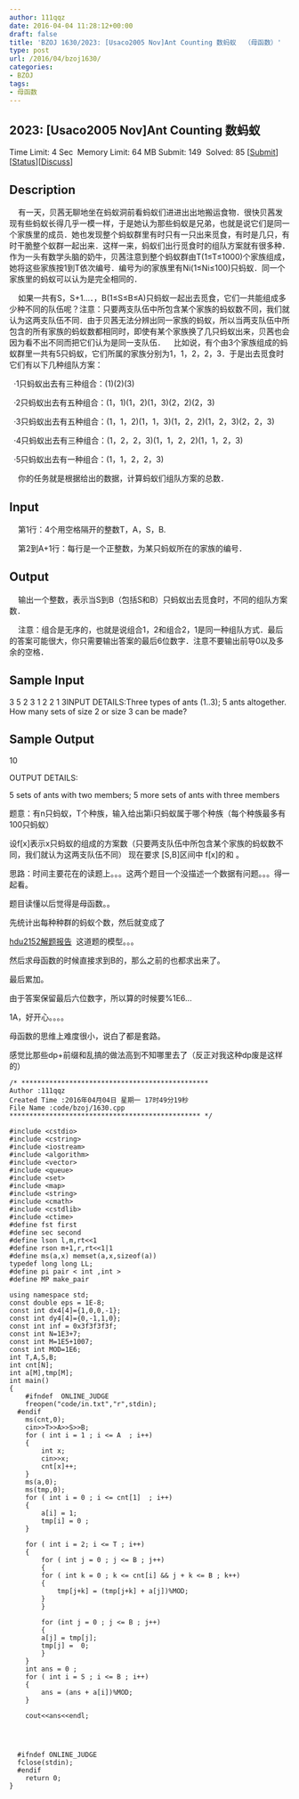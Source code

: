 ```yaml
---
author: 111qqz
date: 2016-04-04 11:28:12+00:00
draft: false
title: 'BZOJ 1630/2023: [Usaco2005 Nov]Ant Counting 数蚂蚁  （母函数）'
type: post
url: /2016/04/bzoj1630/
categories:
- BZOJ
tags:
- 母函数
---
```





## 2023: [Usaco2005 Nov]Ant Counting 数蚂蚁


Time Limit: 4 Sec  Memory Limit: 64 MB
Submit: 149  Solved: 85
[[Submit](http://www.lydsy.com/JudgeOnline/submitpage.php?id=2023)][[Status](http://www.lydsy.com/JudgeOnline/problemstatus.php?id=2023)][[Discuss](http://www.lydsy.com/JudgeOnline/bbs.php?id=2023)]


## Description







    有一天，贝茜无聊地坐在蚂蚁洞前看蚂蚁们进进出出地搬运食物．很快贝茜发现有些蚂蚁长得几乎一模一样，于是她认为那些蚂蚁是兄弟，也就是说它们是同一个家族里的成员．她也发现整个蚂蚁群里有时只有一只出来觅食，有时是几只，有时干脆整个蚁群一起出来．这样一来，蚂蚁们出行觅食时的组队方案就有很多种．作为一头有数学头脑的奶牛，贝茜注意到整个蚂蚁群由T(1≤T≤1000)个家族组成，她将这些家族按1到T依次编号．编号为i的家族里有Ni(1≤Ni≤100)只蚂蚁．同一个家族里的蚂蚁可以认为是完全相同的．




    如果一共有S，S+1…．，B(1≤S≤B≤A)只蚂蚁一起出去觅食，它们一共能组成多少种不同的队伍呢？注意：只要两支队伍中所包含某个家族的蚂蚁数不同，我们就认为这两支队伍不同．由于贝茜无法分辨出同一家族的蚂蚁，所以当两支队伍中所包含的所有家族的蚂蚁数都相同时，即使有某个家族换了几只蚂蚁出来，贝茜也会因为看不出不同而把它们认为是同一支队伍．    比如说，有个由3个家族组成的蚂蚁群里一共有5只蚂蚁，它们所属的家族分别为1，1，2，2，3．于是出去觅食时它们有以下几种组队方案：




  ·1只蚂蚁出去有三种组合：(1)(2)(3)




  ·2只蚂蚁出去有五种组合：(1，1)(1，2)(1，3)(2，2)(2，3)




  ·3只蚂蚁出去有五种组合：(1，1，2)(1，1，3)(1，2，2)(1，2，3)(2，2，3)




  ·4只蚂蚁出去有三种组合：(1，2，2，3)(1，1，2，2)(1，1，2，3)




  ·5只蚂蚁出去有一种组合：(1，1，2，2，3)




    你的任务就是根据给出的数据，计算蚂蚁们组队方案的总数．







## Input







    第1行：4个用空格隔开的整数T，A，S，B.




    第2到A+1行：每行是一个正整数，为某只蚂蚁所在的家族的编号．







## Output







    输出一个整数，表示当S到B（包括S和B）只蚂蚁出去觅食时，不同的组队方案数．




    注意：组合是无序的，也就是说组合1，2和组合2，1是同一种组队方式．最后的答案可能很大，你只需要输出答案的最后6位数字．注意不要输出前导0以及多余的空格．







## Sample Input




3 5 2 3
1
2
2
1
3INPUT DETAILS:Three types of ants (1..3); 5 ants altogether. How many sets of size 2 or
size 3 can be made?






## Sample Output






10

OUTPUT DETAILS:

5 sets of ants with two members; 5 more sets of ants with three members


















题意：有n只蚂蚁，T个种族，输入给出第i只蚂蚁属于哪个种族（每个种族最多有100只蚂蚁）




设f[x]表示x只蚂蚁的组成的方案数（只要两支队伍中所包含某个家族的蚂蚁数不同，我们就认为这两支队伍不同） 现在要求 [S,B]区间中 f[x]的和 。







思路：时间主要花在的读题上。。。这两个题目一个没描述一个数据有问题。。。得一起看。




题目读懂以后觉得是母函数。。




先统计出每种种群的蚂蚁个数，然后就变成了


[hdu2152解题报告](https://111qqz.com/wordpress/2016/02/hdu2152/)  这道题的模型。。。

然后求母函数的时候直接求到B的，那么之前的也都求出来了。

最后累加。

由于答案保留最后六位数字，所以算的时候要%1E6...

1A，好开心。。。。

母函数的思维上难度很小，说白了都是套路。

感觉比那些dp+前缀和乱搞的做法高到不知哪里去了（反正对我这种dp废是这样的）






    
    /* ***********************************************
    Author :111qqz
    Created Time :2016年04月04日 星期一 17时49分19秒
    File Name :code/bzoj/1630.cpp
    ************************************************ */
    
    #include <cstdio>
    #include <cstring>
    #include <iostream>
    #include <algorithm>
    #include <vector>
    #include <queue>
    #include <set>
    #include <map>
    #include <string>
    #include <cmath>
    #include <cstdlib>
    #include <ctime>
    #define fst first
    #define sec second
    #define lson l,m,rt<<1
    #define rson m+1,r,rt<<1|1
    #define ms(a,x) memset(a,x,sizeof(a))
    typedef long long LL;
    #define pi pair < int ,int >
    #define MP make_pair
    
    using namespace std;
    const double eps = 1E-8;
    const int dx4[4]={1,0,0,-1};
    const int dy4[4]={0,-1,1,0};
    const int inf = 0x3f3f3f3f;
    const int N=1E3+7;
    const int M=1E5+1007;
    const int MOD=1E6;
    int T,A,S,B;
    int cnt[N];
    int a[M],tmp[M];
    int main()
    {
    	#ifndef  ONLINE_JUDGE 
    	freopen("code/in.txt","r",stdin);
      #endif
    	ms(cnt,0);
    	cin>>T>>A>>S>>B;
    	for ( int i = 1 ; i <= A  ; i++)
    	{
    	    int x;
    	    cin>>x;
    	    cnt[x]++;
    	}
    	ms(a,0);
    	ms(tmp,0);
    	for ( int i = 0 ; i <= cnt[1]  ; i++)
    	{
    	    a[i] = 1;
    	    tmp[i] = 0 ;
    	}
    
    	for ( int i = 2; i <= T ; i++)
    	{
    	    for ( int j = 0 ; j <= B ; j++)
    	    {
    		for ( int k = 0 ; k <= cnt[i] && j + k <= B ; k++)
    		{
    		    tmp[j+k] = (tmp[j+k] + a[j])%MOD;
    		}
    	    }
    
    	    for (int j = 0 ; j <= B ; j++)
    	    {
    		a[j] = tmp[j];
    		tmp[j] =  0;
    	    }
    	}
    	int ans = 0 ;
    	for ( int i = S ; i <= B ; i++)
    	{
    	    ans = (ans + a[i])%MOD;
    	}
    
    	cout<<ans<<endl;
    
    
    
    
      #ifndef ONLINE_JUDGE  
      fclose(stdin);
      #endif
        return 0;
    }
    
